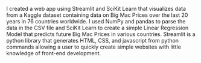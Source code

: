 I created a web app using Streamlit and SciKit Learn that visualizes data from a Kaggle dataset containing data on Big Mac Prices over the last 20 years in 76 countries worldwide. I used NumPy and pandas to parse the data in the CSV file and SciKit Learn to create a simple Linear Regression Model that predicts future Big Mac Prices in various countries. Streamlit is a python library that generates HTML, CSS, and javascript from python commands allowing a user to quickly create simple websites with little knowledge of front-end development. 
